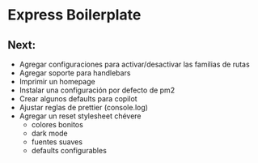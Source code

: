 # Express Boilerplate

## Next:

- Agregar configuraciones para activar/desactivar las familias de rutas
- Agregar soporte para handlebars
- Imprimir un homepage
- Instalar una configuración por defecto de pm2
- Crear algunos defaults para copilot
- Ajustar reglas de prettier (console.log)
- Agregar un reset stylesheet chévere
    - colores bonitos
    - dark mode
    - fuentes suaves
    - defaults configurables
